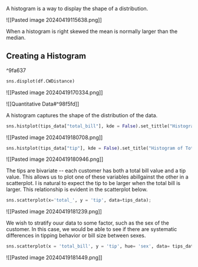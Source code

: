 A histogram is a way to display the shape of a distribution.

![[Pasted image 20240419115638.png]]

When a histogram is right skewed the mean is normally larger than the median.

## Creating a Histogram

^9fa637

```Python
sns.displot(df.CWDistance)
```
![[Pasted image 20240419170334.png]]

![[Quantitative Data#^98f5fd]]

A histogram captures the shape of the distribution of the data.
```Python
sns.histplot(tips_data["total_bill"], kde = False).set_tittle("Histogram of Total Bill")
```
![[Pasted image 20240419180708.png]]

```Python
sns.histplot(tips_data["tip"], kde = False).set_title("Histogram of Total Tip") 
```
![[Pasted image 20240419180946.png]]

The tips are bivariate -- each customer has both a total bill value and a tip value. This allows us to plot one of these variables abillgainst the other in a scatterplot. I is natural to expect the tip to be larger when the total bill is larger. This relationship is evident in the scatterplot below.

```Python
sns.scatterplot(x='total_', y = 'tip', data=tips_data);
```
![[Pasted image 20240419181239.png]]

We wish to stratify ouur data to some factor, such as the sex of the customer. In this case, we would be able to see if there are systematic differences in tipping behavior or bill size between sexes.
```Python
sns.scatterplot(x = 'total_bill', y = 'tip', hue= 'sex', data= tips_data);
```
![[Pasted image 20240419181449.png]]

